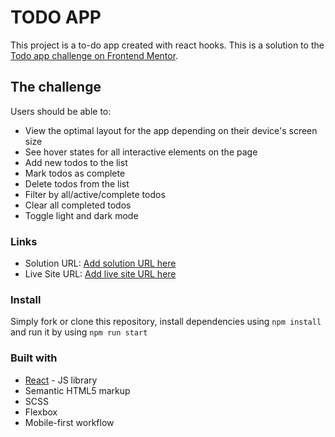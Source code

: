 # TODO APP

This project is a to-do app created with react hooks.
This is a solution to the [Todo app challenge on Frontend Mentor](https://www.frontendmentor.io/challenges/todo-app-Su1_KokOW).
## The challenge

Users should be able to:

- View the optimal layout for the app depending on their device's screen size
- See hover states for all interactive elements on the page
- Add new todos to the list
- Mark todos as complete
- Delete todos from the list
- Filter by all/active/complete todos
- Clear all completed todos
- Toggle light and dark mode

### Links

- Solution URL: [Add solution URL here](https://www.frontendmentor.io/solutions/todo-app-using-reactjs-hooks-qujqze7yE)
- Live Site URL: [Add live site URL here](https://ias-todoapp.herokuapp.com/)
### Install

Simply fork or clone this repository, install dependencies using `npm install` and run it by using `npm run start` 

### Built with

- [React](https://reactjs.org/) - JS library
- Semantic HTML5 markup
- SCSS
- Flexbox
- Mobile-first workflow
